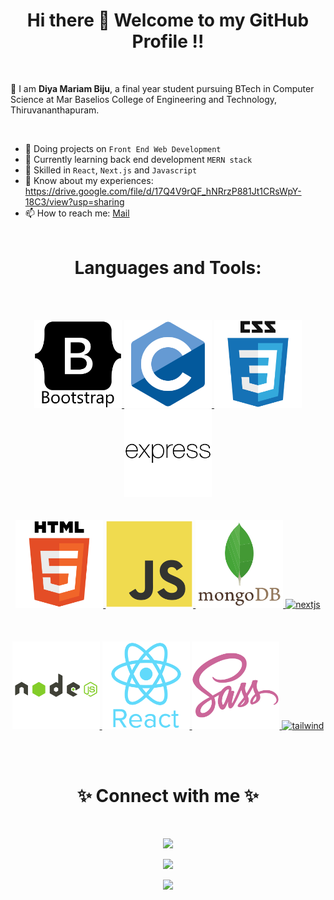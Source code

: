 <h1 align="center"> Hi there 👋 Welcome to my GitHub Profile !! </h1><br/>

<p>🙌 I am <strong> Diya Mariam Biju</strong>, a final year student pursuing BTech in Computer Science at Mar Baselios College
of Engineering and Technology, Thiruvananthapuram.</p>
<br/>


- 🔭 Doing projects on `Front End Web Development` 
- 🌱 Currently learning back end development `MERN stack`
- 🤝 Skilled in `React`, `Next.js` and `Javascript`
- 📄 Know about my experiences: https://drive.google.com/file/d/17Q4V9rQF_hNRrzP881Jt1CRsWpY-18C3/view?usp=sharing
- 📫 How to reach me: [Mail](mailto:diyamariambiju25@gmail.com) <br/><br/>

<h1 align="center">Languages and Tools:</h1><br/><br/>
<p align="center"> <a href="https://getbootstrap.com" target="_blank" rel="noreferrer"> <img src="https://raw.githubusercontent.com/devicons/devicon/master/icons/bootstrap/bootstrap-plain-wordmark.svg" alt="bootstrap" width="140" height="140"/> </a> <a href="https://www.cprogramming.com/" target="_blank" rel="noreferrer"> <img src="https://raw.githubusercontent.com/devicons/devicon/master/icons/c/c-original.svg" alt="c" width="140" height="140"/> </a> <a href="https://www.w3schools.com/css/" target="_blank" rel="noreferrer"> <img src="https://raw.githubusercontent.com/devicons/devicon/master/icons/css3/css3-original-wordmark.svg" alt="css3" width="140" height="140"/> </a> <a href="https://expressjs.com" target="_blank" rel="noreferrer"> <img src="https://raw.githubusercontent.com/devicons/devicon/master/icons/express/express-original-wordmark.svg" alt="express" width="140" height="140"/> </a> <a href="https://www.w3.org/html/" target="_blank" rel="noreferrer"> <br/><br/><br/><img src="https://raw.githubusercontent.com/devicons/devicon/master/icons/html5/html5-original-wordmark.svg" alt="html5" width="140" height="140"/> </a>  <a href="https://developer.mozilla.org/en-US/docs/Web/JavaScript" target="_blank" rel="noreferrer"> <img src="https://raw.githubusercontent.com/devicons/devicon/master/icons/javascript/javascript-original.svg" alt="javascript" width="140" height="140"/> </a> <a href="https://www.mongodb.com/" target="_blank" rel="noreferrer"> <img src="https://raw.githubusercontent.com/devicons/devicon/master/icons/mongodb/mongodb-original-wordmark.svg" alt="mongodb" width="140" height="140"/> </a> <a href="https://nextjs.org/" target="_blank" rel="noreferrer"> <img src="https://cdn.worldvectorlogo.com/logos/nextjs-2.svg" alt="nextjs" width="140" height="140"/> </a><br/><br/><br/><br/> <a href="https://nodejs.org" target="_blank" rel="noreferrer"> <img src="https://raw.githubusercontent.com/devicons/devicon/master/icons/nodejs/nodejs-original-wordmark.svg" alt="nodejs" width="140" height="140"/> </a> <a href="https://reactjs.org/" target="_blank" rel="noreferrer"> <img src="https://raw.githubusercontent.com/devicons/devicon/master/icons/react/react-original-wordmark.svg" alt="react" width="140" height="140"/> </a> <a href="https://sass-lang.com" target="_blank" rel="noreferrer"> <img src="https://raw.githubusercontent.com/devicons/devicon/master/icons/sass/sass-original.svg" alt="sass" width="140" height="140"/> </a> <a href="https://tailwindcss.com/" target="_blank" rel="noreferrer"> <img src="https://www.vectorlogo.zone/logos/tailwindcss/tailwindcss-icon.svg" alt="tailwind" width="140" height="140"/> </a> </p><br/><br/>

<h1 align="center">✨ Connect with me ✨ </h1><br/>

<p align="center">
<a href="https://www.linkedin.com/in/diya-mariam-biju/">
    <img src="https://img.shields.io/badge/LinkedIn-%230077B5.svg?&style=flat-square&logo=linkedin&logoColor=white">
</a>
</p>
<p align="center">
    <a href="mailto:diyamariambiju25@gmail.com">
        <img src="https://img.shields.io/badge/gmail-%231DA1F2.svg?&style=flat-square&logo=gmail&logoColor=white">
    </a>
</p> 
<p align="center">
    <a href="https://www.instagram.com/_d.i.y.a_m_/">
        <img src="https://img.shields.io/badge/Instagram-%23E4405F.svg?&style=flat-square&logo=instagram&logoColor=white">
    </a>

</p>
